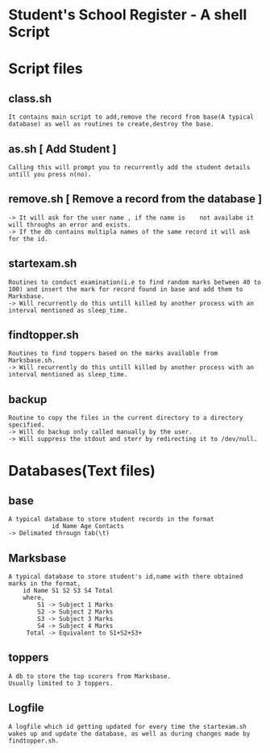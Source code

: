 # Student's School Register - A shell Script
# Script files
## class.sh 
    It contains main script to add,remove the record from base(A typical database) as well as routines to create,destroy the base.
## as.sh [ Add Student ]
    Calling this will prompt you to recurrently add the student details untill you press n(no).
## remove.sh [ Remove a record from the database ]
    -> It will ask for the user name , if the name is    not availabe it will throughs an error and exists.
    -> If the db contains multipla names of the same record it will ask for the id.
## startexam.sh
    Routines to conduct examination(i.e to find random marks between 40 to 100) and insert the mark for record found in base and add them to Marksbase.
    -> Will recurrently do this untill killed by another process with an interval mentioned as sleep_time.
## findtopper.sh
    Routines to find toppers based on the marks available from Marksbase.sh.
    -> Will recurrently do this untill killed by another process with an interval mentioned as sleep_time.
## backup
    Routine to copy the files in the current directory to a directory specified.
    -> Will do backup only called manually by the user.
    -> Will suppress the stdout and sterr by redirecting it to /dev/null.
# Databases(Text files)
## base
    A typical database to store student records in the format
                id Name Age Contacts
    -> Delimated througn tab(\t)
## Marksbase
    A typical database to store student's id,name with there obtained marks in the format,
        id Name S1 S2 S3 S4 Total
        where,
            S1 -> Subject 1 Marks
            S2 -> Subject 2 Marks
            S3 -> Subject 3 Marks
            S4 -> Subject 4 Marks
         Total -> Equivalent to S1+S2+S3+
## toppers
    A db to store the top scorers from Marksbase.
    Usually limited to 3 toppers.
## Logfile
    A logfile which id getting updated for every time the startexam.sh wakes up and update the database, as well as during changes made by findtopper.sh. 